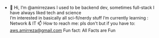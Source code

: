 - 👋 Hi, I’m @amirrezaws
I used to be backend dev, sometimes full-stack
I have always liked tech and science  
I’m interested in basically all sci-fi/nerdy stuff
I’m currently learning : Network & IT
📫 How to reach me: pls don't but if you have to: aws.amirreza@gmail.com 
Fun fact: All Facts are Fun

<!---
amirrezaws/amirrezaws is a ✨ special ✨ repository because its `README.md` (this file) appears on your GitHub profile.
You can click the Preview link to take a look at your changes.
--->
